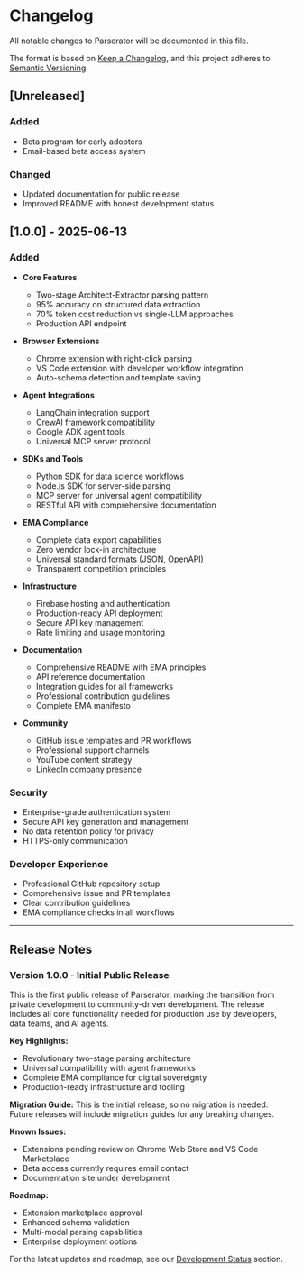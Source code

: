 # Changelog

All notable changes to Parserator will be documented in this file.

The format is based on [Keep a Changelog](https://keepachangelog.com/en/1.0.0/),
and this project adheres to [Semantic Versioning](https://semver.org/spec/v2.0.0.html).

## [Unreleased]

### Added
- Beta program for early adopters
- Email-based beta access system

### Changed
- Updated documentation for public release
- Improved README with honest development status

## [1.0.0] - 2025-06-13

### Added
- **Core Features**
  - Two-stage Architect-Extractor parsing pattern
  - 95% accuracy on structured data extraction
  - 70% token cost reduction vs single-LLM approaches
  - Production API endpoint

- **Browser Extensions**
  - Chrome extension with right-click parsing
  - VS Code extension with developer workflow integration
  - Auto-schema detection and template saving

- **Agent Integrations**
  - LangChain integration support
  - CrewAI framework compatibility
  - Google ADK agent tools
  - Universal MCP server protocol

- **SDKs and Tools**
  - Python SDK for data science workflows
  - Node.js SDK for server-side parsing
  - MCP server for universal agent compatibility
  - RESTful API with comprehensive documentation

- **EMA Compliance**
  - Complete data export capabilities
  - Zero vendor lock-in architecture
  - Universal standard formats (JSON, OpenAPI)
  - Transparent competition principles

- **Infrastructure**
  - Firebase hosting and authentication
  - Production-ready API deployment
  - Secure API key management
  - Rate limiting and usage monitoring

- **Documentation**
  - Comprehensive README with EMA principles
  - API reference documentation
  - Integration guides for all frameworks
  - Professional contribution guidelines
  - Complete EMA manifesto

- **Community**
  - GitHub issue templates and PR workflows
  - Professional support channels
  - YouTube content strategy
  - LinkedIn company presence

### Security
- Enterprise-grade authentication system
- Secure API key generation and management
- No data retention policy for privacy
- HTTPS-only communication

### Developer Experience
- Professional GitHub repository setup
- Comprehensive issue and PR templates
- Clear contribution guidelines
- EMA compliance checks in all workflows

---

## Release Notes

### Version 1.0.0 - Initial Public Release

This is the first public release of Parserator, marking the transition from private development to community-driven development. The release includes all core functionality needed for production use by developers, data teams, and AI agents.

**Key Highlights:**
- Revolutionary two-stage parsing architecture
- Universal compatibility with agent frameworks
- Complete EMA compliance for digital sovereignty
- Production-ready infrastructure and tooling

**Migration Guide:**
This is the initial release, so no migration is needed. Future releases will include migration guides for any breaking changes.

**Known Issues:**
- Extensions pending review on Chrome Web Store and VS Code Marketplace
- Beta access currently requires email contact
- Documentation site under development

**Roadmap:**
- Extension marketplace approval
- Enhanced schema validation
- Multi-modal parsing capabilities
- Enterprise deployment options

For the latest updates and roadmap, see our [Development Status](README.md#development-status) section.